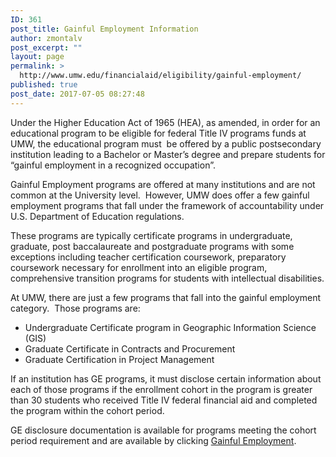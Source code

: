 ```yaml
---
ID: 361
post_title: Gainful Employment Information
author: zmontalv
post_excerpt: ""
layout: page
permalink: >
  http://www.umw.edu/financialaid/eligibility/gainful-employment/
published: true
post_date: 2017-07-05 08:27:48
---
```

Under the Higher Education Act of 1965 (HEA), as amended, in order for an educational program to be eligible for federal Title IV programs funds at UMW, the educational program must  be offered by a public postsecondary institution leading to a Bachelor or Master’s degree and prepare students for “gainful employment in a recognized occupation”.

Gainful Employment programs are offered at many institutions and are not common at the University level.  However, UMW does offer a few gainful employment programs that fall under the framework of accountability under U.S. Department of Education regulations.

These programs are typically certificate programs in undergraduate, graduate, post baccalaureate and postgraduate programs with some exceptions including teacher certification coursework, preparatory coursework necessary for enrollment into an eligible program, comprehensive transition programs for students with intellectual disabilities.

At UMW, there are just a few programs that fall into the gainful employment category.  Those programs are:
<ul>
 	<li>Undergraduate Certificate program in Geographic Information Science (GIS)</li>
 	<li>Graduate Certificate in Contracts and Procurement</li>
 	<li>Graduate Certification in Project Management</li>
</ul>
If an institution has GE programs, it must disclose certain information about each of those programs if the enrollment cohort in the program is greater than 30 students who received Title IV federal financial aid and completed the program within the cohort period.

GE disclosure documentation is available for programs meeting the cohort period requirement and are available by clicking <a href="https://www.umw.edu/financialaid/eligibility/gainful-employment/gainful-employment/">Gainful Employment</a><a href="http://45.0799-Gedt.html"></a>.